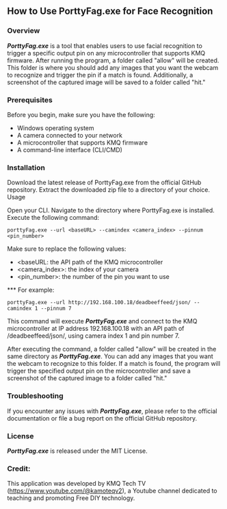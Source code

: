 ## How to Use PorttyFag.exe for Face Recognition
### Overview
***PorttyFag.exe*** is a tool that enables users to use facial recognition to trigger a specific output pin on any microcontroller that supports KMQ firmware. After running the program, a folder called "allow" will be created. This folder is where you should add any images that you want the webcam to recognize and trigger the pin if a match is found. Additionally, a screenshot of the captured image will be saved to a folder called "hit."

### Prerequisites
Before you begin, make sure you have the following:

- Windows operating system
- A camera connected to your network
- A microcontroller that supports KMQ firmware
- A command-line interface (CLI/CMD)

### Installation
Download the latest release of PorttyFag.exe from the official GitHub repository.
Extract the downloaded zip file to a directory of your choice.
Usage

Open your CLI.
Navigate to the directory where PorttyFag.exe is installed.
Execute the following command:

```
porttyFag.exe --url <baseURL> --camindex <camera_index> --pinnum <pin_number>
```

Make sure to replace the following values:

- <baseURL: the API path of the KMQ microcontroller
- <camera_index>: the index of your camera
- <pin_number>: the number of the pin you want to use

*** For example:

```
porttyFag.exe --url http://192.168.100.18/deadbeeffeed/json/ --camindex 1 --pinnum 7
```

This command will execute ***PorttyFag.exe*** and connect to the KMQ microcontroller at IP address 192.168.100.18 with an API path of /deadbeeffeed/json/, using camera index 1 and pin number 7. 

After executing the command, a folder called "allow" will be created in the same directory as ***PorttyFag.exe***. You can add any images that you want the webcam to recognize to this folder. If a match is found, the program will trigger the specified output pin on the microcontroller and save a screenshot of the captured image to a folder called "hit."

### Troubleshooting
If you encounter any issues with ***PorttyFag.exe***, please refer to the official documentation or file a bug report on the official GitHub repository.

### License
***PorttyFag.exe*** is released under the MIT License.

### Credit:

This application was developed by KMQ Tech TV (https://www.youtube.com/@kamoteqv2), a Youtube channel dedicated to teaching and promoting Free DIY technology.



